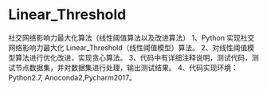 # Linear_Threshold
社交网络影响力最大化算法（线性阈值算法以及改进算法）
1、Python 实现社交网络影响力最大化 Linear_Threshold（线性阈值模型）算法。
2、对线性阈值模型算法进行优化改进，实现贪心算法。
3、代码中有详细注释说明，测试代码，测试节点数据集，并对数据集进行处理，输出测试结果。
4、代码实现环境：Python2.7, Anoconda2,Pycharm2017。
